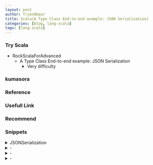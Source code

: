 ```yaml
---
layout: post
author: friendbear
title: Scala(A Type Class End-to-end example: JSON Serialization)
categories: [blog, lang-scala]
tags: [lang-scala]
---
```



### Try Scala
- RockScalaForAdvanced
  - A Type Class End-to-end example: JSON Serialization
    - Very difficulty


### kumasora

### Reference

### Usefull Link

### Recommend

### Snippets

<details>
<summary>JSONSerialization</summary>
<pre>
<code>
#!/usr/bin/env amm
@main
def JSONSerialization(args: String*) = {

  /*
    Users, posts, feeds
    Serialize to JSON
   */
  case class User(name: String, age: Int, email: String)
  case class Post(content: String, createdAt: Date)
  case class Feed(user: User, posts: List[Post])

  /*
    1 - intermediate data types: Int, String, List, Date
    2 - type classes for conversion to intermediate data types
    3 - serialize to JSON
   */
  sealed trait JSONValue { // intermediate data type
    def stringify: String
  }

  final case class JSONString(value: String) extends JSONValue {
    def stringify: String = "\"" + value + "\""
  }
  final case class JSONNumber(value: Int) extends JSONValue {
    def stringify: String = value.toString
  }
  final case class JSONArray(values: List[JSONValue]) extends JSONValue {
    def stringify: String = values.map(_.stringify).mkString("[", ",", "]")
  }

  final case class JSONObject(values: Map[String, JSONValue]) extends JSONValue {
    /*
     {
        name: "John"
        age: 22
        friends: [ ... ]
        latestPost: {
          content: "Scala Rocks"
          date: ...
        }
      }
     */
    def stringify: String = values.map {
      case (key, value) => "\"" + key + "\":" + value.stringify
    }.mkString("{", ",", "}")
  }

  val test1 = {
    val data = JSONArray(
      List(
      JSONObject(
          Map(
            "user" -> JSONString("Daniel"),
            "posts" -> JSONArray(List(
              JSONString("Scala Rocks!"),
              JSONNumber(453)
            ))
          )
        ),
        JSONObject(
          Map(
            "user" -> JSONString("Daniel"),
            "posts" -> JSONArray(List(
              JSONString("Scala Rocks!"),
              JSONNumber(453)
            ))
          )
        )
      )
    )
    println(data.stringify)
  }

  // type class
  /*
    1 - type class
    2 - type class instances (implicit)
    3 - pimp library to use type class instances
   */
  // call stringify on result
  // 2.1
  trait JSONConverter[T] {
    def convert(value: T): JSONValue
  }
  // 2.2
  implicit object StringConverter extends JSONConverter[String] {
    def convert(value: String): JSONValue = JSONString(value)
  }
  // 2.3 conversion
  implicit class JSONOpts[T](value: T) {
    def toJSON(implicit converter: JSONConverter[T]): JSONValue =
      converter.convert(value)
  }

  implicit object NumberConverter extends JSONConverter[Int] {
    def convert(value: Int): JSONValue = JSONNumber(value)
  }
  // custom data types
  implicit object UserConverter extends JSONConverter[User] {
    def convert(user: User): JSONValue = JSONObject(Map(
      "name" -> JSONString(user.name),
      "age" -> JSONNumber(user.age),
      "email" -> JSONString(user.email)
    ))

  }
  implicit object PostConverter extends JSONConverter[Post] {
    def convert(post: Post): JSONValue = JSONObject(Map(
      "content" -> JSONString(post.content),
      "createdAt:" -> JSONString(post.createdAt.toString)
    ))

  }
  implicit object FeedConverter extends JSONConverter[Feed] {
    //def convert(feed: Feed): JSONValue = JSONObject(Map(
    //  "user" -> UserConverter.convert(feed.user),   // TODO
    //  "posts" -> JSONArray(feed.posts.map(PostConverter.convert(_))   // TODO
    //)))
    def convert(feed: Feed): JSONValue = JSONObject(Map(
      "user" -> feed.user.toJSON,
      "posts" -> JSONArray(feed.posts.map(_.toJSON)
      )))
  }

  val test2 = {
    val now = new Date(System.currentTimeMillis())
    val john = User("John", 34, "john@rockthejvm.com")
    val feed = Feed(john, List(
      Post("hello", now),
      Post("look at this cute puppy", now)
    ))
    println(feed.toJSON.stringify)
  }
}
</code>
</pre>
</details>

<details>
<summary>-</summary>
<pre>
<code>
#!/usr/bin/env amm
@main
def TypeCaseEqual(args: String*) = {
}
</code>
</pre>
</details>
<details>
<summary>-</summary>
<pre>
<code>
#!/usr/bin/env amm

@main
</code>
</pre>
</details>
<details>
<summary>-</summary>
<pre>
<code>
#!/usr/bin/env amm

@main
def ImplicitOrdering(args: String*) = {
}

</code>
</pre>
</details>
